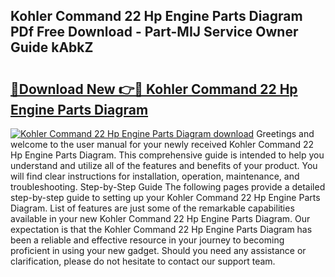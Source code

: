 ## Kohler Command 22 Hp Engine Parts Diagram PDf Free Download - Part-MIJ Service Owner Guide kAbkZ

# <h2><a href="http://dfsaem.blite.top/?on=Kohler+Command+22+Hp+Engine+Parts+Diagram">🔗Download New 👉🔴 Kohler Command 22 Hp Engine Parts Diagram</a></h2>

[![Kohler Command 22 Hp Engine Parts Diagram download](https://i.imgur.com/lujVjoI.png)](http://dfsaem.blite.top/?on=Kohler+Command+22+Hp+Engine+Parts+Diagram)
Greetings and welcome to the user manual for your newly received Kohler Command 22 Hp Engine Parts Diagram. This comprehensive guide is intended to help you understand and utilize all of the features and benefits of your product. You will find clear instructions for installation, operation, maintenance, and troubleshooting. Step-by-Step Guide The following pages provide a detailed step-by-step guide to setting up your Kohler Command 22 Hp Engine Parts Diagram. List of features are just some of the remarkable capabilities available in your new Kohler Command 22 Hp Engine Parts Diagram. Our expectation is that the Kohler Command 22 Hp Engine Parts Diagram has been a reliable and effective resource in your journey to becoming proficient in using your new gadget. Should you need any assistance or clarification, please do not hesitate to contact our support team.
